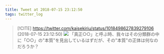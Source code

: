 ```yaml
---
title: Tweet at 2018-07-15 23:12:50
tags: twitter_log
---
```


> [!CITE] https://twitter.com/kaisekiriu/status/1018498627839279106 (2018-07-15 23:12:50)
> ![](https://twitter.com/kaisekiriu/status/1018498627839279106)
> 「真正○○」と呼ぶ時、我々はその分類群の中に「○○」の"本質"を見出しているはずだが、その"本質"の正体は何なのだろうか？

